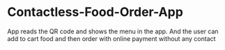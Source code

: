 # Contactless-Food-Order-App

App reads the QR code and shows the menu in the app. And the user can add to cart food and then order with online payment without any contact

